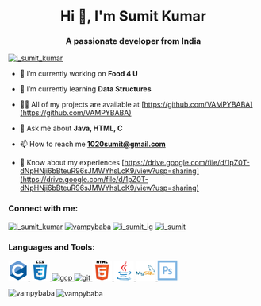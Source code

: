 <h1 align="center">Hi 👋, I'm Sumit Kumar</h1>
<h3 align="center">A passionate developer from India</h3>

<p align="left"> <a href="https://twitter.com/i_sumit_kumar" target="blank"><img src="https://img.shields.io/twitter/follow/i_sumit_kumar?logo=twitter&style=for-the-badge" alt="i_sumit_kumar" /></a> </p>

- 🔭 I’m currently working on **Food 4 U**

- 🌱 I’m currently learning **Data Structures**

- 👨‍💻 All of my projects are available at [https://github.com/VAMPYBABA](https://github.com/VAMPYBABA)

- 💬 Ask me about **Java, HTML, C**

- 📫 How to reach me **1020sumit@gmail.com**

- 📄 Know about my experiences [https://drive.google.com/file/d/1pZ0T-dNpHNji6bBteuR96sJMWYhsLcK9/view?usp=sharing](https://drive.google.com/file/d/1pZ0T-dNpHNji6bBteuR96sJMWYhsLcK9/view?usp=sharing)

<h3 align="left">Connect with me:</h3>
<p align="left">
<a href="https://twitter.com/i_sumit_kumar" target="blank"><img align="center" src="https://raw.githubusercontent.com/rahuldkjain/github-profile-readme-generator/master/src/images/icons/Social/twitter.svg" alt="i_sumit_kumar" height="30" width="40" /></a>
<a href="https://linkedin.com/in/vampybaba" target="blank"><img align="center" src="https://raw.githubusercontent.com/rahuldkjain/github-profile-readme-generator/master/src/images/icons/Social/linked-in-alt.svg" alt="vampybaba" height="30" width="40" /></a>
<a href="https://instagram.com/i_sumit_ig" target="blank"><img align="center" src="https://raw.githubusercontent.com/rahuldkjain/github-profile-readme-generator/master/src/images/icons/Social/instagram.svg" alt="i_sumit_ig" height="30" width="40" /></a>
<a href="https://www.hackerrank.com/i_sumit" target="blank"><img align="center" src="https://raw.githubusercontent.com/rahuldkjain/github-profile-readme-generator/master/src/images/icons/Social/hackerrank.svg" alt="i_sumit" height="30" width="40" /></a>
</p>

<h3 align="left">Languages and Tools:</h3>
<p align="left"> <a href="https://www.cprogramming.com/" target="_blank" rel="noreferrer"> <img src="https://raw.githubusercontent.com/devicons/devicon/master/icons/c/c-original.svg" alt="c" width="40" height="40"/> </a> <a href="https://www.w3schools.com/css/" target="_blank" rel="noreferrer"> <img src="https://raw.githubusercontent.com/devicons/devicon/master/icons/css3/css3-original-wordmark.svg" alt="css3" width="40" height="40"/> </a> <a href="https://cloud.google.com" target="_blank" rel="noreferrer"> <img src="https://www.vectorlogo.zone/logos/google_cloud/google_cloud-icon.svg" alt="gcp" width="40" height="40"/> </a> <a href="https://git-scm.com/" target="_blank" rel="noreferrer"> <img src="https://www.vectorlogo.zone/logos/git-scm/git-scm-icon.svg" alt="git" width="40" height="40"/> </a> <a href="https://www.w3.org/html/" target="_blank" rel="noreferrer"> <img src="https://raw.githubusercontent.com/devicons/devicon/master/icons/html5/html5-original-wordmark.svg" alt="html5" width="40" height="40"/> </a> <a href="https://www.java.com" target="_blank" rel="noreferrer"> <img src="https://raw.githubusercontent.com/devicons/devicon/master/icons/java/java-original.svg" alt="java" width="40" height="40"/> </a> <a href="https://www.mysql.com/" target="_blank" rel="noreferrer"> <img src="https://raw.githubusercontent.com/devicons/devicon/master/icons/mysql/mysql-original-wordmark.svg" alt="mysql" width="40" height="40"/> </a> <a href="https://www.photoshop.com/en" target="_blank" rel="noreferrer"> <img src="https://raw.githubusercontent.com/devicons/devicon/master/icons/photoshop/photoshop-line.svg" alt="photoshop" width="40" height="40"/> </a> </p>

<p><img align="left" src="https://github-readme-stats.vercel.app/api/top-langs?username=vampybaba&show_icons=true&theme=tokyonight&locale=en&layout=compact" alt="vampybaba" /></p>

<p>&nbsp;<img align="center" src="https://github-readme-stats.vercel.app/api?username=vampybaba&show_icons=true&theme=tokyonight&locale=en" alt="vampybaba" /></p>
